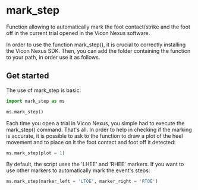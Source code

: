 # mark_step

Function allowing to automatically mark the foot contact/strike and the foot off in the current trial opened in the Vicon Nexus software.

In order to use the function mark_step(), it is crucial to correctly installing the Vicon Nexus SDK. Then, you can add the folder containing the function to your path, in order use it as follows.

## Get started

The use of mark_step is basic:

``` python
import mark_step as ms

ms.mark_step()
```

Each time you open a trial in Vicon Nexus, you simple had to execute the mark_step() command. That's all.
In order to help in checking if the marking is accurate, it is possible to ask to the function to draw a plot of the heel movement and to place on it the foot contact and foot off it detected:

``` python
ms.mark_step(plot = 1)
```
By default, the script uses the 'LHEE' and 'RHEE' markers. If you want to use other markers to automatically mark the event's steps:

``` python
ms.mark_step(marker_left = 'LTOE', marker_right = 'RTOE')
```


